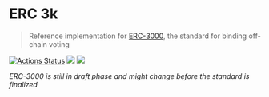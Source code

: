# ERC 3k

> Reference implementation for [ERC-3000](https://github.com/ethereum/EIPs/pull/3000), the standard for binding off-chain voting

[![Actions Status](https://github.com/aragon/erc3k/workflows/Run%20tests/badge.svg)](https://github.com/aragon/erc3k/actions)
 [![](https://img.shields.io/npm/v/erc3k)](https://www.npmjs.com/package/erc3k) [![](https://img.shields.io/badge/solidity-%3E%3D%200.6.8-lightgrey)](https://img.shields.io/badge/solidity-%3E%3D%200.6.8-lightgrey)

_ERC-3000 is still in draft phase and might change before the standard is finalized_